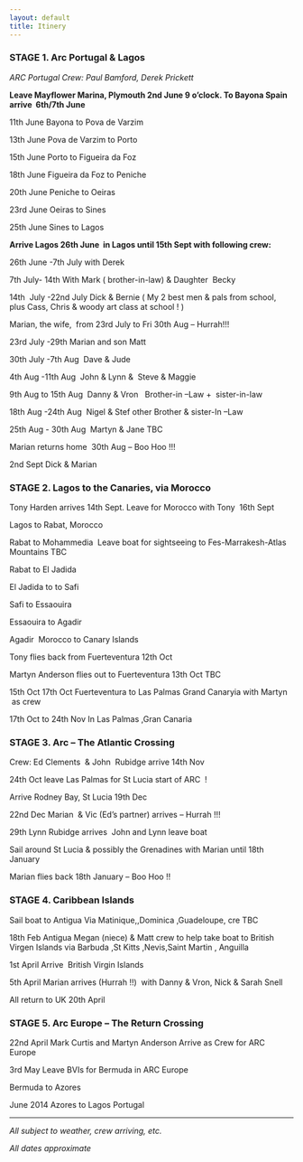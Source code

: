```yaml
---
layout: default
title: Itinery
---
```

### STAGE 1. Arc Portugal &amp; Lagos ###

_ARC Portugal Crew: Paul Bamford, Derek Prickett_

__Leave Mayflower Marina, Plymouth 2nd June 9 o’clock. To Bayona Spain arrive
 6th/7th June__

11th June Bayona to Pova de Varzim

13th June Pova de Varzim to Porto

15th June Porto to Figueira da Foz

18th June Figueira da Foz to Peniche

20th June Peniche to Oeiras

23rd June Oeiras to Sines

25th June Sines to Lagos 

__Arrive Lagos 26th June  in Lagos until 15th Sept with following crew:__

26th June -7th July with Derek

7th July- 14th With Mark ( brother-in-law) & Daughter  Becky 

14th  July -22nd July Dick & Bernie ( My 2 best men & pals from school, plus Cass, Chris & woody art class at school ! )

Marian, the wife,  from 23rd July to Fri 30th Aug – Hurrah!!!

23rd July -29th Marian and son Matt 

30th July -7th Aug  Dave & Jude

4th Aug -11th Aug  John & Lynn &  Steve & Maggie

9th Aug to 15th Aug  Danny & Vron   Brother-in –Law +  sister-in-law

18th Aug -24th Aug  Nigel & Stef other Brother & sister-In –Law

25th Aug - 30th Aug  Martyn & Jane TBC  

Marian returns home  30th Aug – Boo Hoo !!!

2nd Sept Dick & Marian 

### STAGE 2. Lagos to the Canaries, via Morocco ###

Tony Harden arrives 14th Sept. Leave for Morocco with Tony  16th Sept 

Lagos to Rabat, Morocco 

Rabat to Mohammedia  Leave boat for sightseeing to Fes-Marrakesh-Atlas Mountains TBC

Rabat to El Jadida

El Jadida to to Safi

Safi to Essaouira

Essaouira to Agadir 

Agadir  Morocco to Canary Islands 

Tony flies back from Fuerteventura 12th Oct 

Martyn Anderson flies out to Fuerteventura 13th Oct TBC

15th Oct 17th Oct Fuerteventura to Las Palmas Grand Canaryia with Martyn  as crew

17th Oct to 24th Nov In Las Palmas ,Gran Canaria

### STAGE 3. Arc – The Atlantic Crossing ###

Crew: Ed Clements  & John  Rubidge arrive 14th Nov 

24th Oct leave Las Palmas for St Lucia start of ARC  !

Arrive Rodney Bay, St Lucia 19th Dec

22nd Dec Marian  & Vic (Ed’s partner) arrives – Hurrah !!!

29th Lynn Rubidge arrives  John and Lynn leave boat  

Sail around St Lucia & possibly the Grenadines with Marian until 18th January 

Marian flies back 18th January – Boo Hoo !!

### STAGE 4. Caribbean Islands ###

Sail boat to Antigua Via Matinique,,Dominica ,Guadeloupe, cre TBC 

18th Feb Antigua Megan (niece) & Matt crew to help take boat to British Virgen Islands via Barbuda ,St Kitts ,Nevis,Saint Martin , Anguilla

1st April Arrive  British Virgin Islands

5th April Marian arrives (Hurrah !!)  with Danny & Vron, Nick & Sarah Snell

All return to UK 20th April 

### STAGE 5. Arc Europe – The Return Crossing ###

22nd April Mark Curtis and Martyn Anderson Arrive as Crew for ARC Europe 

3rd May Leave BVIs for Bermuda in ARC Europe 

Bermuda to Azores 

June 2014 Azores to Lagos Portugal  
  
---
  
_All subject to weather, crew arriving, etc._

_All dates approximate_
